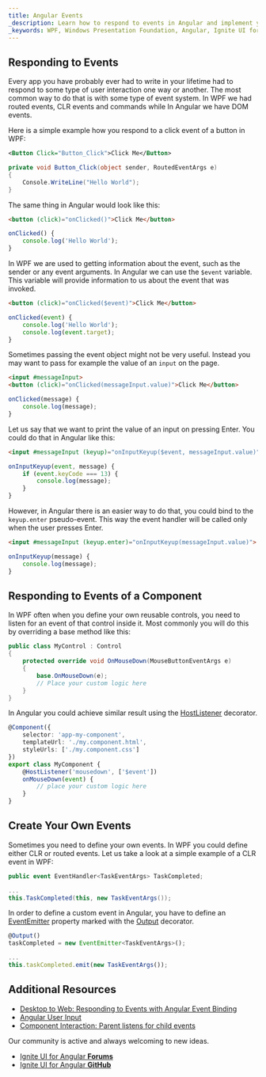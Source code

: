 ```yaml
---
title: Angular Events
_description: Learn how to respond to events in Angular and implement your own events.
_keywords: WPF, Windows Presentation Foundation, Angular, Ignite UI for Angular, Events, Event Binding
---
```


## Responding to Events

Every app you have probably ever had to write in your lifetime had to respond to some type of user interaction one way or another. The most common way to do that is with some type of event system. In WPF we had routed events, CLR events and commands while In Angular we have DOM events.

Here is a simple example how you respond to a click event of a button in WPF:

```xml
<Button Click="Button_Click">Click Me</Button>
```
```csharp
private void Button_Click(object sender, RoutedEventArgs e)
{
    Console.WriteLine("Hello World");
}
```

The same thing in Angular would look like this:
```html
<button (click)="onClicked()">Click Me</button>
```
```typescript
onClicked() {
    console.log('Hello World');
}
```

In WPF we are used to getting information about the event, such as the sender or any event arguments. In Angular we can use the `$event` variable. This variable will provide information to us about the event that was invoked.

```html
<button (click)="onClicked($event)">Click Me</button>
```
```typescript
onClicked(event) {
    console.log('Hello World');
    console.log(event.target);
}
```

Sometimes passing the event object might not be very useful. Instead you may want to pass for example the value of an `input` on the page.

```html
<input #messageInput>
<button (click)="onClicked(messageInput.value)">Click Me</button>
```
```typescript
onClicked(message) {
    console.log(message);
}
```

Let us say that we want to print the value of an input on pressing Enter. You could do that in Angular like this:

```html
<input #messageInput (keyup)="onInputKeyup($event, messageInput.value)">
```
```typescript
onInputKeyup(event, message) {
    if (event.keyCode === 13) {
        console.log(message);
    }
}
```

However, in Angular there is an easier way to do that, you could bind to the `keyup.enter` pseudo-event. This way the event handler will be called only when the user presses Enter.

```html
<input #messageInput (keyup.enter)="onInputKeyup(messageInput.value)">
```
```typescript
onInputKeyup(message) {
    console.log(message);
}
```

## Responding to Events of a Component

In WPF often when you define your own reusable controls, you need to listen for an event of that control inside it. Most commonly you will do this by overriding a base method like this:

```csharp
public class MyControl : Control
{
    protected override void OnMouseDown(MouseButtonEventArgs e)
    {
        base.OnMouseDown(e);
        // Place your custom logic here
    }
}
```

In Angular you could achieve similar result using the [HostListener](https://angular.io/api/core/HostListener) decorator.

```typescript
@Component({
    selector: 'app-my-component',
    templateUrl: './my.component.html',
    styleUrls: ['./my.component.css']
})
export class MyComponent {
    @HostListener('mousedown', ['$event'])
    onMouseDown(event) {
        // place your custom logic here
    }
}
```

## Create Your Own Events

Sometimes you need to define your own events. In WPF you could define either CLR or routed events. Let us take a look at a simple example of a CLR event in WPF:

```csharp
public event EventHandler<TaskEventArgs> TaskCompleted;

...
this.TaskCompleted(this, new TaskEventArgs());
```

In order to define a custom event in Angular, you have to define an [EventEmitter](https://angular.io/api/core/EventEmitter) property marked with the [Output](https://angular.io/api/core/Output) decorator.

```typescript
@Output()
taskCompleted = new EventEmitter<TaskEventArgs>();

...
this.taskCompleted.emit(new TaskEventArgs());
```

## Additional Resources
* [Desktop to Web: Responding to Events with Angular Event Binding](https://www.youtube.com/watch?v=V1Futz4W400&list=PLG8rj6Rr0BU-AqcJMuwggKy0GMIkjkt3j&index=6)
* [Angular User Input](https://angular.io/guide/user-input)
* [Component Interaction: Parent listens for child events](https://angular.io/guide/component-interaction#parent-listens-for-child-event)

<div class="divider--half"></div>
Our community is active and always welcoming to new ideas.

* [Ignite UI for Angular **Forums**](https://www.infragistics.com/community/forums/f/ignite-ui-for-angular)
* [Ignite UI for Angular **GitHub**](https://github.com/IgniteUI/igniteui-angular)